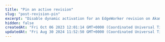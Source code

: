 ```yaml
---
title: "Pin an active revision"
slug: "post-revision-pin"
excerpt: "Disable dynamic activation for an EdgeWorker revision on Akamai's staging or production network. Note that you can't pin a revision unless it has a dependency. To learn more about Flexible Composition, refer to the [EdgeWorkers guide](flexible-composition.md)."
hidden: false
createdAt: "Fri Oct 06 2023 12:01:14 GMT+0000 (Coordinated Universal Time)"
updatedAt: "Fri Aug 30 2024 11:52:50 GMT+0000 (Coordinated Universal Time)"
---
```

